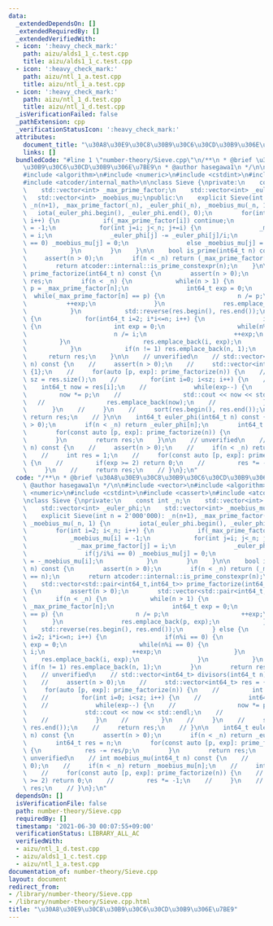 ```yaml
---
data:
  _extendedDependsOn: []
  _extendedRequiredBy: []
  _extendedVerifiedWith:
  - icon: ':heavy_check_mark:'
    path: aizu/alds1_1_c.test.cpp
    title: aizu/alds1_1_c.test.cpp
  - icon: ':heavy_check_mark:'
    path: aizu/ntl_1_a.test.cpp
    title: aizu/ntl_1_a.test.cpp
  - icon: ':heavy_check_mark:'
    path: aizu/ntl_1_d.test.cpp
    title: aizu/ntl_1_d.test.cpp
  _isVerificationFailed: false
  _pathExtension: cpp
  _verificationStatusIcon: ':heavy_check_mark:'
  attributes:
    document_title: "\u30A8\u30E9\u30C8\u30B9\u30C6\u30CD\u30B9\u306E\u7BE9"
    links: []
  bundledCode: "#line 1 \"number-theory/Sieve.cpp\"\n/**\n * @brief \u30A8\u30E9\u30C8\
    \u30B9\u30C6\u30CD\u30B9\u306E\u7BE9\n * @author hasegawa1\n */\n\n#include <vector>\n\
    #include <algorithm>\n#include <numeric>\n#include <cstdint>\n#include <cassert>\n\
    #include <atcoder/internal_math>\n\nclass Sieve {\nprivate:\n    const int _n;\n\
    \    std::vector<int> _max_prime_factor;\n    std::vector<int> _euler_phi;\n \
    \   std::vector<int> _moebius_mu;\npublic:\n    explicit Sieve(int n = 2'000'000):\
    \ _n(n+1), _max_prime_factor(_n), _euler_phi(_n), _moebius_mu(_n, 1) {\n     \
    \   iota(_euler_phi.begin(), _euler_phi.end(), 0);\n        for(int i=2; i<_n;\
    \ i++) {\n            if(_max_prime_factor[i]) continue;\n            _moebius_mu[i]\
    \ = -1;\n            for(int j=i; j<_n; j+=i) {\n                _max_prime_factor[j]\
    \ = i;\n                _euler_phi[j] -= _euler_phi[j]/i;\n                if(j/i%i\
    \ == 0) _moebius_mu[j] = 0;\n                else _moebius_mu[j] = -_moebius_mu[i];\n\
    \            }\n        }\n    }\n\n    bool is_prime(int64_t n) const {\n   \
    \     assert(n > 0);\n        if(n < _n) return (_max_prime_factor[n] == n);\n\
    \        return atcoder::internal::is_prime_constexpr(n);\n    }\n\n    std::vector<std::pair<int64_t,int64_t>>\
    \ prime_factorize(int64_t n) const {\n        assert(n > 0);\n        std::vector<std::pair<int64_t,int64_t>>\
    \ res;\n        if(n < _n) {\n            while(n > 1) {\n                int64_t\
    \ p = _max_prime_factor[n];\n                int64_t exp = 0;\n              \
    \  while(_max_prime_factor[n] == p) {\n                    n /= p;\n         \
    \           ++exp;\n                }\n                res.emplace_back(p, exp);\n\
    \            }\n            std::reverse(res.begin(), res.end());\n        } else\
    \ {\n            for(int64_t i=2; i*i<=n; i++) {\n                if(n%i == 0)\
    \ {\n                    int exp = 0;\n                    while(n%i == 0) {\n\
    \                        n /= i;\n                        ++exp;\n           \
    \         }\n                    res.emplace_back(i, exp);\n                }\n\
    \            }\n            if(n != 1) res.emplace_back(n, 1);\n        }\n  \
    \      return res;\n    }\n\n    // unverified\n    // std::vector<int64_t> divisors(int64_t\
    \ n) const {\n    //     assert(n > 0);\n    //     std::vector<int64_t> res =\
    \ {1};\n    //     for(auto [p, exp]: prime_factorize(n)) {\n    //         int\
    \ sz = res.size();\n    //         for(int i=0; i<sz; i++) {\n    //         \
    \    int64_t now = res[i];\n    //             while(exp--) {\n    //        \
    \         now *= p;\n    //                 std::cout << now << std::endl;\n \
    \   //                 res.emplace_back(now);\n    //             }\n    //  \
    \       }\n    //     }\n    //     sort(res.begin(), res.end());\n    //    \
    \ return res;\n    // }\n\n    int64_t euler_phi(int64_t n) const {\n        assert(n\
    \ > 0);\n        if(n < _n) return _euler_phi[n];\n        int64_t res = n;\n\
    \        for(const auto [p, exp]: prime_factorize(n)) {\n            res -= res/p;\n\
    \        }\n        return res;\n    }\n\n    // unverified\n    // int moebius_mu(int64_t\
    \ n) const {\n    //     assert(n > 0);\n    //     if(n < _n) return _moebius_mu[n];\n\
    \    //     int res = 1;\n    //     for(const auto [p, exp]: prime_factorize(n))\
    \ {\n    //         if(exp >= 2) return 0;\n    //         res *= -1;\n    //\
    \     }\n    //     return res;\n    // }\n};\n"
  code: "/**\n * @brief \u30A8\u30E9\u30C8\u30B9\u30C6\u30CD\u30B9\u306E\u7BE9\n *\
    \ @author hasegawa1\n */\n\n#include <vector>\n#include <algorithm>\n#include\
    \ <numeric>\n#include <cstdint>\n#include <cassert>\n#include <atcoder/internal_math>\n\
    \nclass Sieve {\nprivate:\n    const int _n;\n    std::vector<int> _max_prime_factor;\n\
    \    std::vector<int> _euler_phi;\n    std::vector<int> _moebius_mu;\npublic:\n\
    \    explicit Sieve(int n = 2'000'000): _n(n+1), _max_prime_factor(_n), _euler_phi(_n),\
    \ _moebius_mu(_n, 1) {\n        iota(_euler_phi.begin(), _euler_phi.end(), 0);\n\
    \        for(int i=2; i<_n; i++) {\n            if(_max_prime_factor[i]) continue;\n\
    \            _moebius_mu[i] = -1;\n            for(int j=i; j<_n; j+=i) {\n  \
    \              _max_prime_factor[j] = i;\n                _euler_phi[j] -= _euler_phi[j]/i;\n\
    \                if(j/i%i == 0) _moebius_mu[j] = 0;\n                else _moebius_mu[j]\
    \ = -_moebius_mu[i];\n            }\n        }\n    }\n\n    bool is_prime(int64_t\
    \ n) const {\n        assert(n > 0);\n        if(n < _n) return (_max_prime_factor[n]\
    \ == n);\n        return atcoder::internal::is_prime_constexpr(n);\n    }\n\n\
    \    std::vector<std::pair<int64_t,int64_t>> prime_factorize(int64_t n) const\
    \ {\n        assert(n > 0);\n        std::vector<std::pair<int64_t,int64_t>> res;\n\
    \        if(n < _n) {\n            while(n > 1) {\n                int64_t p =\
    \ _max_prime_factor[n];\n                int64_t exp = 0;\n                while(_max_prime_factor[n]\
    \ == p) {\n                    n /= p;\n                    ++exp;\n         \
    \       }\n                res.emplace_back(p, exp);\n            }\n        \
    \    std::reverse(res.begin(), res.end());\n        } else {\n            for(int64_t\
    \ i=2; i*i<=n; i++) {\n                if(n%i == 0) {\n                    int\
    \ exp = 0;\n                    while(n%i == 0) {\n                        n /=\
    \ i;\n                        ++exp;\n                    }\n                \
    \    res.emplace_back(i, exp);\n                }\n            }\n           \
    \ if(n != 1) res.emplace_back(n, 1);\n        }\n        return res;\n    }\n\n\
    \    // unverified\n    // std::vector<int64_t> divisors(int64_t n) const {\n\
    \    //     assert(n > 0);\n    //     std::vector<int64_t> res = {1};\n    //\
    \     for(auto [p, exp]: prime_factorize(n)) {\n    //         int sz = res.size();\n\
    \    //         for(int i=0; i<sz; i++) {\n    //             int64_t now = res[i];\n\
    \    //             while(exp--) {\n    //                 now *= p;\n    // \
    \                std::cout << now << std::endl;\n    //                 res.emplace_back(now);\n\
    \    //             }\n    //         }\n    //     }\n    //     sort(res.begin(),\
    \ res.end());\n    //     return res;\n    // }\n\n    int64_t euler_phi(int64_t\
    \ n) const {\n        assert(n > 0);\n        if(n < _n) return _euler_phi[n];\n\
    \        int64_t res = n;\n        for(const auto [p, exp]: prime_factorize(n))\
    \ {\n            res -= res/p;\n        }\n        return res;\n    }\n\n    //\
    \ unverified\n    // int moebius_mu(int64_t n) const {\n    //     assert(n >\
    \ 0);\n    //     if(n < _n) return _moebius_mu[n];\n    //     int res = 1;\n\
    \    //     for(const auto [p, exp]: prime_factorize(n)) {\n    //         if(exp\
    \ >= 2) return 0;\n    //         res *= -1;\n    //     }\n    //     return\
    \ res;\n    // }\n};\n"
  dependsOn: []
  isVerificationFile: false
  path: number-theory/Sieve.cpp
  requiredBy: []
  timestamp: '2021-06-30 00:07:55+09:00'
  verificationStatus: LIBRARY_ALL_AC
  verifiedWith:
  - aizu/ntl_1_d.test.cpp
  - aizu/alds1_1_c.test.cpp
  - aizu/ntl_1_a.test.cpp
documentation_of: number-theory/Sieve.cpp
layout: document
redirect_from:
- /library/number-theory/Sieve.cpp
- /library/number-theory/Sieve.cpp.html
title: "\u30A8\u30E9\u30C8\u30B9\u30C6\u30CD\u30B9\u306E\u7BE9"
---
```

